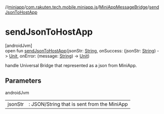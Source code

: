 //[miniapp](../../../index.md)/[com.rakuten.tech.mobile.miniapp.js](../index.md)/[MiniAppMessageBridge](index.md)/[sendJsonToHostApp](send-json-to-host-app.md)

# sendJsonToHostApp

[androidJvm]\
open fun [sendJsonToHostApp](send-json-to-host-app.md)(jsonStr: [String](https://kotlinlang.org/api/latest/jvm/stdlib/kotlin/-string/index.html), onSuccess: (jsonStr: [String](https://kotlinlang.org/api/latest/jvm/stdlib/kotlin/-string/index.html)) -&gt; [Unit](https://kotlinlang.org/api/latest/jvm/stdlib/kotlin/-unit/index.html), onError: (message: [String](https://kotlinlang.org/api/latest/jvm/stdlib/kotlin/-string/index.html)) -&gt; [Unit](https://kotlinlang.org/api/latest/jvm/stdlib/kotlin/-unit/index.html))

handle Universal Bridge that represented as a json from MiniApp.

## Parameters

androidJvm

| | |
|---|---|
| jsonStr | : JSON/String that is sent from the MiniApp |
